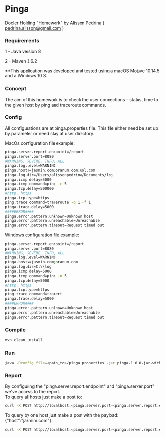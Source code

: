 # Pinga

Docler Holding "Homework" by Alisson Pedrina ( pedrina.alisson@gmail.com )

### Requirements

<p>1 - Java version 8</p>
<p>2 - Maven 3.6.2</p> 

**This application was developed and tested using a macOS Mojave 10.14.5 and a Windows 10 S.

### Concept

<p>
The aim of this homework is to check the user connections - status, time to the given host by ping and traceroute commands.
</p> 


### Config

All configurations are at pinga.properties file. This file either need be set up by parameter or need stay at user directory. 

MacOs configuration file example:
```bash
pinga.server.report.endpoint=/report
pinga.server.port=8080
#WARNING, SEVERE, INFO, ALL
pinga.log.level=WARNING
pinga.hosts=jasmin.com;oranum.com;uol.com
pinga.log.dir=/Users/alissonpedrina/Documents/log
pinga.icmp.delay=5000
pinga.icmp.command=ping -c 5
pinga.tcp.delay=500000
#http, https
pinga.tcp.type=https
ping.trace.command=traceroute -q 1 -f 1
pinga.trace.delay=5000
####ERROR####
pinga.error.pattern.unknown=Unknown host
pinga.error.pattern.unreachable=Unreachable
pinga.error.pattern.timeout=Request timed out

```

Windows configuration file example:
```bash
pinga.server.report.endpoint=/report
pinga.server.port=8080
#WARNING, SEVERE, INFO, ALL
pinga.log.level=WARNING
pinga.hosts=jasmin.com;oranum.com
pinga.log.dir=C:\\log
pinga.icmp.delay=5000
pinga.icmp.command=ping -n 5
pinga.tcp.delay=5000
#http, https
pinga.tcp.type=https
ping.trace.command=tracert
pinga.trace.delay=5000
####ERROR####
pinga.error.pattern.unknown=Unknown host
pinga.error.pattern.unreachable=Unreachable
pinga.error.pattern.timeout=Request timed out
```

### Compile

```bash
mvn clean install
```
### Run

```bash
java -Dconfig.file=<path_to>/pinga.properties -jar pinga-1.0.0-jar-with-dependencies.jar"
```

### Report

By configuring the "pinga.server.report.endpoint" and "pinga.server.port" we've access to the report.
<br>
To query all hosts just make a post to:
```bash
curl -X POST http://localhost:<pinga.server.port><pinga.server.report.endpoint>
```
To query by one host just make a post with the payload: {"host":"jasmim.com"}:
```bash
curl -X POST http://localhost:<pinga.server.port><pinga.server.report.endpoint>
```
